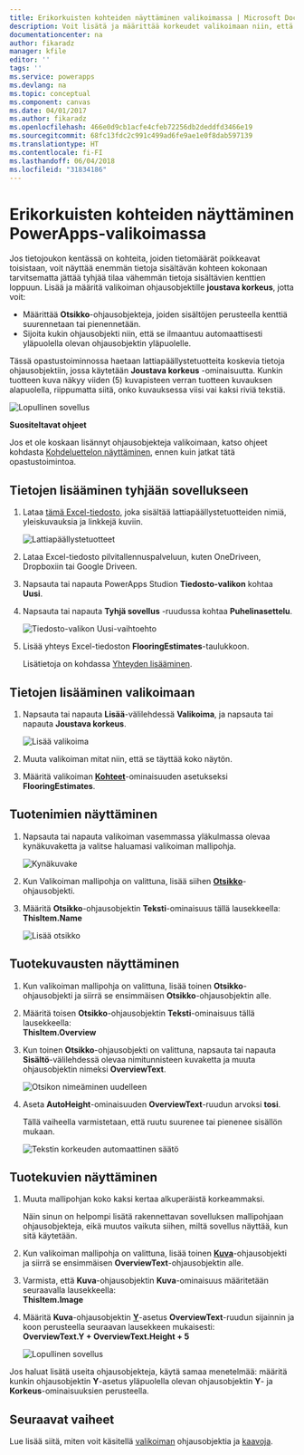 ```yaml
---
title: Erikorkuisten kohteiden näyttäminen valikoimassa | Microsoft Docs
description: Voit lisätä ja määrittää korkeudet valikoimaan niin, että ne sopivat automaattisesti kunkin kohteen sisältöön
documentationcenter: na
author: fikaradz
manager: kfile
editor: ''
tags: ''
ms.service: powerapps
ms.devlang: na
ms.topic: conceptual
ms.component: canvas
ms.date: 04/01/2017
ms.author: fikaradz
ms.openlocfilehash: 466e0d9cb1acfe4cfeb72256db2deddfd3466e19
ms.sourcegitcommit: 68fc13fdc2c991c499ad6fe9ae1e0f8dab597139
ms.translationtype: HT
ms.contentlocale: fi-FI
ms.lasthandoff: 06/04/2018
ms.locfileid: "31834186"
---
```

# <a name="show-items-of-different-heights-in-a-powerapps-gallery"></a>Erikorkuisten kohteiden näyttäminen PowerApps-valikoimassa
Jos tietojoukon kentässä on kohteita, joiden tietomäärät poikkeavat toisistaan, voit näyttää enemmän tietoja sisältävän kohteen kokonaan tarvitsematta jättää tyhjää tilaa vähemmän tietoja sisältävien kenttien loppuun. Lisää ja määritä valikoiman ohjausobjektille **joustava korkeus**, jotta voit:

* Määrittää **Otsikko**-ohjausobjekteja, joiden sisältöjen perusteella kenttiä suurennetaan tai pienennetään.
* Sijoita kukin ohjausobjekti niin, että se ilmaantuu automaattisesti yläpuolella olevan ohjausobjektin yläpuolelle.

Tässä opastustoiminnossa haetaan lattiapäällystetuotteita koskevia tietoja ohjausobjektiin, jossa käytetään **Joustava korkeus** -ominaisuutta. Kunkin tuotteen kuva näkyy viiden (5) kuvapisteen verran tuotteen kuvauksen alapuolella, riippumatta siitä, onko kuvauksessa viisi vai kaksi riviä tekstiä.

![Lopullinen sovellus](./media/gallery-dynamic-sizing/dynamic-app.png)

**Suositeltavat ohjeet**

Jos et ole koskaan lisännyt ohjausobjekteja valikoimaan, katso ohjeet kohdasta [Kohdeluettelon näyttäminen](add-gallery.md), ennen kuin jatkat tätä opastustoimintoa.

## <a name="add-data-to-a-blank-app"></a>Tietojen lisääminen tyhjään sovellukseen
1. Lataa [tämä Excel-tiedosto](https://az787822.vo.msecnd.net/documentation/get-started-from-data/FlooringEstimates.xlsx), joka sisältää lattiapäällystetuotteiden nimiä, yleiskuvauksia ja linkkejä kuviin.

    ![Lattiapäällystetuotteet](./media/gallery-dynamic-sizing/flooring-products.png)

2. Lataa Excel-tiedosto pilvitallennuspalveluun, kuten OneDriveen, Dropboxiin tai Google Driveen.

3. Napsauta tai napauta PowerApps Studion **Tiedosto-valikon** kohtaa **Uusi**.

4. Napsauta tai napauta **Tyhjä sovellus** -ruudussa kohtaa **Puhelinasettelu**.

    ![Tiedosto-valikon Uusi-vaihtoehto](./media/gallery-dynamic-sizing/blank-app.png)

5. Lisää yhteys Excel-tiedoston **FlooringEstimates**-taulukkoon.

    Lisätietoja on kohdassa [Yhteyden lisääminen](add-data-connection.md).

## <a name="add-data-to-a-gallery"></a>Tietojen lisääminen valikoimaan
1. Napsauta tai napauta **Lisää**-välilehdessä **Valikoima**, ja napsauta tai napauta **Joustava korkeus**.

    ![Lisää valikoima](./media/gallery-dynamic-sizing/add-flexible.png)
2. Muuta valikoiman mitat niin, että se täyttää koko näytön.

3. Määritä valikoiman **[Kohteet](controls/properties-core.md)**-ominaisuuden asetukseksi **FlooringEstimates**.

## <a name="show-the-product-names"></a>Tuotenimien näyttäminen
1. Napsauta tai napauta valikoiman vasemmassa yläkulmassa olevaa kynäkuvaketta ja valitse haluamasi valikoiman mallipohja.

    ![Kynäkuvake](./media/gallery-dynamic-sizing/edit-template.png)

2. Kun Valikoiman mallipohja on valittuna, lisää siihen **[Otsikko](controls/control-text-box.md)**- ohjausobjekti.

3. Määritä **Otsikko**-ohjausobjektin **Teksti**-ominaisuus tällä lausekkeella:<br>
   **ThisItem.Name**

    ![Lisää otsikko](./media/gallery-dynamic-sizing/add-text-box.png)

## <a name="show-the-product-overviews"></a>Tuotekuvausten näyttäminen
1. Kun valikoiman mallipohja on valittuna, lisää toinen **Otsikko**-ohjausobjekti ja siirrä se ensimmäisen **Otsikko**-ohjausobjektin alle.  

2. Määritä toisen **Otsikko**-ohjausobjektin **Teksti**-ominaisuus tällä lausekkeella:<br> **ThisItem.Overview**

3. Kun toinen **Otsikko**-ohjausobjekti on valittuna, napsauta tai napauta **Sisältö**-välilehdessä olevaa nimitunnisteen kuvaketta ja muuta ohjausobjektin nimeksi **OverviewText**.

    ![Otsikon nimeäminen uudelleen](./media/gallery-dynamic-sizing/rename-text-box.png)

4. Aseta **AutoHeight**-ominaisuuden **OverviewText**-ruudun arvoksi **tosi**.

    Tällä vaiheella varmistetaan, että ruutu suurenee tai pienenee sisällön mukaan.

      ![Tekstin korkeuden automaattinen säätö](./media/gallery-dynamic-sizing/autoheight-text.png)

## <a name="show-the-product-images"></a>Tuotekuvien näyttäminen
1. Muuta mallipohjan koko kaksi kertaa alkuperäistä korkeammaksi.

    Näin sinun on helpompi lisätä rakennettavan sovelluksen mallipohjaan ohjausobjekteja, eikä muutos vaikuta siihen, miltä sovellus näyttää, kun sitä käytetään.

2. Kun valikoiman mallipohja on valittuna, lisää toinen **[Kuva](controls/control-image.md)**-ohjausobjekti ja siirrä se ensimmäisen **OverviewText**-ohjausobjektin alle.

3. Varmista, että **Kuva**-ohjausobjektin **Kuva**-ominaisuus määritetään seuraavalla lausekkeella:<br>
    **ThisItem.Image**

4. Määritä **Kuva**-ohjausobjektin **[Y](controls/properties-core.md)**-asetus **OverviewText**-ruudun sijainnin ja koon perusteella seuraavan lausekkeen mukaisesti:
   <br>**OverviewText.Y + OverviewText.Height + 5**

    ![Lopullinen sovellus](./media/gallery-dynamic-sizing/final-app.png)

Jos haluat lisätä useita ohjausobjekteja, käytä samaa menetelmää: määritä kunkin ohjausobjektin **Y**-asetus yläpuolella olevan ohjausobjektin **Y**- ja **Korkeus**-ominaisuuksien perusteella.

## <a name="next-steps"></a>Seuraavat vaiheet
Lue lisää siitä, miten voit käsitellä [valikoiman](working-with-forms.md) ohjausobjektia ja [kaavoja](working-with-formulas.md).
